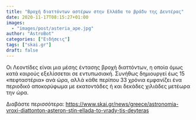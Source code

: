 ```yaml
---
title: "Βροχή διαττόντων αστέρων στην Ελλάδα το βράδυ της Δευτέρας"
date: 2020-11-17T08:15:27+01:00
images:
  - "images/post/asteria_ape.jpg"
author: "AstroBot"
categories: ["Ειδήσεις"]
tags: ["skai.gr"]
draft: false
---
```


Οι Λεοντίδες είναι μια μέσης έντασης βροχή διαττόντων, η οποία όμως κατά καιρούς εξελίσσεται σε εντυπωσιακή. Συνήθως δημιουργεί έως 15 «πεφταστέρια» ανά ώρα, αλλά κάθε περίπου 33 χρόνια εμφανίζει ένα περιοδικό αποκορύφωμα με εκατοντάδες ή και δεκάδες χιλιάδες μετέωρα την ώρα. 

Διαβάστε περισσότερα: https://www.skai.gr/news/greece/astronomia-vroxi-diattonton-asteron-stin-ellada-to-vrady-tis-deyteras
